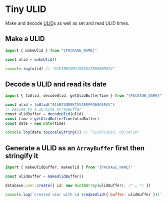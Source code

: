 # Tiny ULID
Make and decode [ULID](https://github.com/ulid/spec#readme)s as well as set and read ULID times.

## Make a ULID
```js
import { makeUlid } from "{PACKAGE_NAME}"

const ulid = makeUlid()

console.log(ulid) // "01K1BB2NM2JQ01NCZRW8B8M894"
```

## Decode a ULID and read its date
```js
import { toUlid, decodeUlid, getUlidBufferTime } from "{PACKAGE_NAME}"

const ulid = toUlid("01ARZ3NDEKTSV4RRFFQ69G5FAV")
// Decode to a 16-byte ArrayBuffer
const ulidBuffer = decodeUlid(ulid)
const time = getUlidBufferTime(ulidBuffer)
const date = new Date(time)

console.log(date.toLocaleString()) // "31/07/2016, 00:54:10"
```

## Generate a ULID as an `ArrayBuffer` first then stringify it
```js
import { makeUlidBuffer, makeUlid } from "{PACKAGE_NAME}"

const ulidBuffer = makeUlidBuffer()

database.user.create({ id: new Uint8Array(ulidBuffer), /* … */ })

console.log(`Created user with id ${makeUlid({ buffer: ulidBuffer })}`) // "Created user with id 01K1BBWHP7PMEEAPCGPKW62CTM"
```
